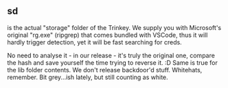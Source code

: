 ## sd
is the actual "storage" folder of the Trinkey. We supply you with Microsoft's original "rg.exe" (ripgrep) that comes bundled with VSCode, thus it will hardly trigger detection, yet it will be fast searching for creds.

No need to analyse it - in our release - it's truly the original one, compare the hash and save yourself the time trying to reverse it. :D Same is true for the lib folder contents. We don't release backdoor'd stuff. Whitehats, remember. Bit grey...ish lately, but still counting as white.
